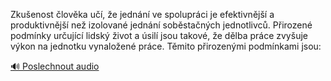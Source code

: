 
Zkušenost člověka učí, že jednání ve spolupráci je efektivnější a produktivnější než izolované jednání soběstačných jednotlivců. Přirozené podmínky určující lidský život a úsilí jsou takové, že dělba práce zvyšuje výkon na jednotku vynaložené práce. Těmito přirozenými podmínkami jsou:

[🔊 Poslechnout audio](/data/7-paragraphs/audio/chapter_36/para_009-Zkuenost-lovka-u-e-jednn-ve-spoluprci-je.mp3)
